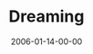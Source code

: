 ---
layout: message
category: message
series: "Full Contact Life"
title: "Dreaming"
date: 2006-01-14-00-00
message_id: 86
audio: "http://s3.amazonaws.com/crossroads-media/media/legacy/mp3/Full_Contact_Life_02_01-15-06_Dreaming.mp3"
audio-duration: ":"
flag: "N"
---